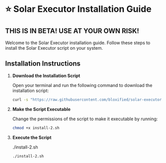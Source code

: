# ⭐ Solar Executor Installation Guide
## THIS IS IN BETA! USE AT YOUR OWN RISK! 


Welcome to the Solar Executor installation guide. Follow these steps to install the Solar Executor script on your system.

## Installation Instructions

1. **Download the Installation Script**

   Open your terminal and run the following command to download the installation script:

   ```bash
   curl -s "https://raw.githubusercontent.com/bloxified/solar-executor/main/install-2.sh" -o "install-2.sh"

2. **Make the Script Executable**

   Change the permissions of the script to make it executable by running:

   ```bash 
   chmod +x install-2.sh

3. **Execute the Script**

   ./install-2.sh

   ```bash 
   ./install-2.sh

